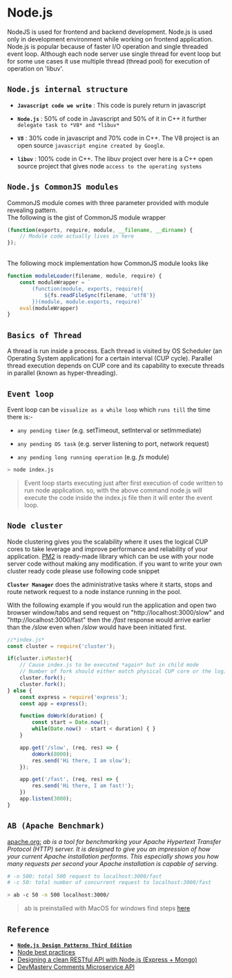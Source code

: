# Node.js

NodeJS is used for frontend and backend development. Node.js is used only in development environment while working on frontend application. Node.js is popular because of faster I/O operation and single threaded event loop. Although each node server use single thread for event loop but for some use cases it use multiple thread (thread pool) for execution of operation on 'libuv'.

## **`Node.js internal structure`**

* **`Javascript code we write`** : This code is purely return in javascript

* **`Node.js`** : 50% of code in Javascript and 50% of it in C++ it further `delegate task to *V8* and *libuv*`

* **`V8`** : 30% code in javascript and 70% code in C++. The V8 project is an open source `javascript engine created by Google`.

* **`libuv`** : 100% code in C++. The libuv project over here is a C++ open source project that gives node `access to the operating systems`

## **`Node.js CommonJS modules`**

CommonJS module comes with three parameter provided with module revealing pattern. 
<br/> The following is the gist of CommonJS module wrapper
```javascript
(function(exports, require, module, __filename, __dirname) {
    // Module code actually lives in here
});
```

<br/>The following mock implementation how CommonJS module looks like

```javascript
function moduleLoader(filename, module, require) {
    const moduleWrapper = `
        (function(module, exports, require){
            ${fs.readFileSync(filename, 'utf8')}
        })(module, module.exports, require)`
    eval(moduleWrapper)
}
```

## **`Basics of Thread`**

A thread is run inside a process. Each thread is visited by OS Scheduler (an Operating System application) for a certain interval (CUP cycle). Parallel thread execution depends on CUP core and its capability to execute threads in parallel (known as hyper-threading). 

## **`Event loop`**

Event loop can be `visualize as a while loop` which `runs till` the time there is:- 

* `any pending timer` (e.g. setTimeout, setInterval or setImmediate)

* `any pending OS task` (e.g. server listening to port, network request)

* `any pending long running operation` (e.g. *fs* module)

```bash
> node index.js
```
> Event loop starts executing just after first execution of code written to run node application. so, with the above command node.js will execute the code inside the index.js file then it will enter the event loop. 

## **`Node cluster`**

Node clustering gives you the scalability where it uses the logical CUP cores to take leverage and improve performance and reliability of your application. [PM2](https://pm2.keymetrics.io/docs/usage/cluster-mode/) is ready-made library which can be use with your node server code without making any modification. if you want to write your own cluster ready code please use following code snippet

**`Cluster Manager`** does the administrative tasks where it starts, stops and route network request to a node instance running in the pool.

With the following example if you would run the application and open two browser window/tabs and send request on "http://localhost:3000/slow" and "http://localhost:3000/fast" then the */fast* response would arrive earlier than the */slow* even when */slow* would have been initiated first. 

```javascript
//*index.js*
const cluster = require('cluster');

if(cluster.isMaster){
    // Cause index.js to be executed *again* but in child mode
    // Number of fork should either match physical CUP core or the logical cores.
    cluster.fork();
    cluster.fork();
} else {
    const express = require('express');
    const app = express();

    function doWork(duration) {
        const start = Date.now();
        while(Date.now() - start < duration) { }
    }

    app.get('/slow', (req, res) => {
        doWork(8000);
        res.send('Hi there, I am slow');
    });

    app.get('/fast', (req, res) => {
        res.send('Hi there, I am fast!');
    })
    app.listen(3000);
}
```

## **`AB (Apache Benchmark)`**
[apache.org:](https://httpd.apache.org/docs/2.4/programs/ab.html) *ab is a tool for benchmarking your Apache Hypertext Transfer Protocol (HTTP) server. It is designed to give you an impression of how your current Apache installation performs. This especially shows you how many requests per second your Apache installation is capable of serving.*

```bash
# -n 500: total 500 request to localhost:3000/fast
# -c 50: total number of concurrent request to localhost:3000/fast

> ab -c 50 -n 500 localhost:3000/
```
> ab is preinstalled with MacOS for windows find steps [here](https://www.cedric-dumont.com/2017/02/01/install-apache-benchmarking-tool-ab-on-windows/) 


## **`Reference`**
* [**`Node.js Design Patterns Third Edition`**](https://github.com/PacktPublishing/Node.js-Design-Patterns-Third-Edition)
* [Node best practices](https://github.com/goldbergyoni/nodebestpractices?utm_source=mybridge&utm_medium=blog&utm_campaign=read_more)
* [Designing a clean RESTful API with Node.js (Express + Mongo)](https://github.com/arcdev1/mm_express_api_example)
* [DevMastery Comments Microservice API](https://github.com/dev-mastery/comments-api)